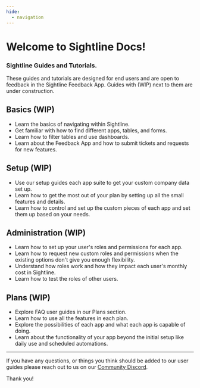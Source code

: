 ```yaml
---
hide:
  - navigation
---
```


# Welcome to Sightline Docs!

### Sightline Guides and Tutorials.
These guides and tutorials are designed for end users and are open to feedback in the Sightline Feedback App. Guides with (WIP) next to them are under construction.

## Basics (WIP)
- Learn the basics of navigating within Sightline.
- Get familiar with how to find different apps, tables, and forms.
- Learn how to filter tables and use dashboards.
- Learn about the Feedback App and how to submit tickets and requests for new features.

## Setup (WIP)
- Use our setup guides each app suite to get your custom company data set up.
- Learn how to get the most out of your plan by setting up all the small features and details.
- Learn how to control and set up the custom pieces of each app and set them up based on your needs.

## Administration (WIP)
- Learn how to set up your user's roles and permissions for each app.
- Learn how to request new custom roles and permissions when the existing options don't give you enough flexibility.
- Understand how roles work and how they impact each user's monthly cost in Sightline.
- Learn how to test the roles of other users.

## Plans (WIP)
- Explore FAQ user guides in our Plans section.
- Learn how to use all the features in each plan.
- Explore the possibilities of each app and what each app is capable of doing.
- Learn about the functionality of your app beyond the initial setup like daily use and scheduled automations.

---

If you have any questions, or things you think should be added to our user guides please reach out to us on our [Community Discord](https://discord.gg/zNCZnKNXEv).

Thank you!